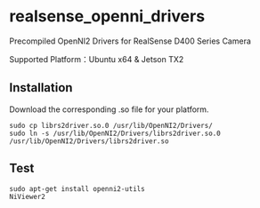 # realsense_openni_drivers
Precompiled OpenNI2 Drivers for RealSense D400 Series Camera

Supported Platform：Ubuntu x64 & Jetson TX2
## Installation
Download the corresponding .so file for your platform.

    sudo cp librs2driver.so.0 /usr/lib/OpenNI2/Drivers/
    sudo ln -s /usr/lib/OpenNI2/Drivers/librs2driver.so.0 /usr/lib/OpenNI2/Drivers/librs2driver.so
## Test
    sudo apt-get install openni2-utils
    NiViewer2
